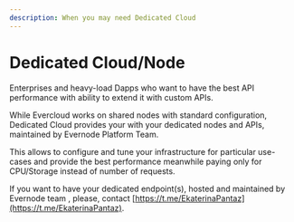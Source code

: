 ```yaml
---
description: When you may need Dedicated Cloud
---
```


# Dedicated Cloud/Node

Enterprises and heavy-load Dapps who want to have the best API performance with ability to extend it with custom APIs.

While Evercloud works on shared nodes with standard configuration, Dedicated Cloud provides your with your dedicated nodes and APIs, maintained by Evernode Platform Team.

This allows to configure and tune your infrastructure for particular use-cases and provide the best performance meanwhile paying only for CPU/Storage instead of number of requests.

If you want to have your dedicated endpoint(s), hosted and maintained by Evernode team , please, contact [https://t.me/EkaterinaPantaz](https://t.me/EkaterinaPantaz).
